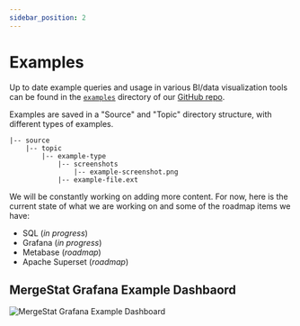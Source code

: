 ```yaml
---
sidebar_position: 2
---
```


# Examples

Up to date example queries and usage in various BI/data visualization tools can be found in the [`examples`](https://github.com/mergestat/mergestat/tree/main/examples) directory of our [GitHub repo](https://github.com/mergestat/mergestat/).

Examples are saved in a "Source" and "Topic" directory structure, with different types of examples.

    |-- source
        |-- topic
            |-- example-type
                |-- screenshots
                    |-- example-screenshot.png    
                |-- example-file.ext

We will be constantly working on adding more content.
For now, here is the current state of what we are working on and some of the roadmap items we have:

- SQL (_in progress_)
- Grafana (_in progress_)
- Metabase (_roadmap_)
- Apache Superset (_roadmap_)

## MergeStat Grafana Example Dashbaord

![MergeStat Grafana Example Dashboard](https://github.com/mergestat/mergestat/blob/main/examples/templates/grafana/screenshots/mergestat-examples.png?raw=true)
